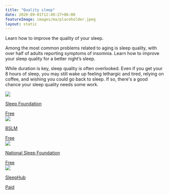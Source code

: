 ```yaml
---
title: "Quality sleep"
date: 2020-09-01T12:49:27+06:00
featureImage: images/ma/placeholder.jpeg
layout: static
---
```


Learn how to improve the quality of your sleep.

Among the most common problems related to aging is sleep quality, with over half of adults reporting symptoms of insomnia. Learn how to improve your sleep quality for a better night’s sleep.

While duration is key, sleep quality is often overlooked. Even if you get your 8 hours of sleep, you may still wake up feeling lethargic and tired, relying on coffee, and wishing you could go back to sleep. If so, there's a good chance your sleep quality needs some work.

<a class="ma-link" href="https://www.sleepfoundation.org/sleep-hygiene/healthy-sleep-tips"><div class="ma-card ma-card-Health"><div class="ma-icon"><img src ="/images/Icon-check - health - opacity.svg"/></div><div class="ma-name"><p>Sleep Foundation</p></div><div class="ma-paid-text"><span>Free</span></div></div></a><a class="ma-link" href="https://bslm.org.uk/the-importance-of-good-quality-sleep/"><div class="ma-card ma-card-Health"><div class="ma-icon"><img src ="/images/Icon-check - health - opacity.svg"/></div><div class="ma-name"><p>BSLM</p></div><div class="ma-paid-text"><span>Free</span></div></div></a><a class="ma-link" href="https://www.thensf.org/what-is-sleep-quality/"><div class="ma-card ma-card-Health"><div class="ma-icon"><img src ="/images/Icon-check - health - opacity.svg"/></div><div class="ma-name"><p>National Sleep Foundation</p></div><div class="ma-paid-text"><span>Free</span></div></div></a><a class="ma-link" href="https://www.awin1.com/cread.php?awinmid=26097&awinaffid=1198638&ued=https%3A%2F%2Fwww.sleephub.com%2F"><div class="ma-card ma-card-Health"><div class="ma-icon"><img src ="/images/Icon-pound - health - opacity.svg"/></div><div class="ma-name"><p>SleepHub</p></div><div class="ma-paid-text"><span>Paid</span></div></div></a>  

<br/><br/>






